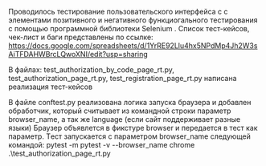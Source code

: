 
Проводилось тестирование пользовательского интерфейса c с элементами позитивного и негативного функциогального тестирования c помощью программной библиотеки Selenium . Список тест-кейсов, чек-лист и баги представлены по ссылке: https://docs.google.com/spreadsheets/d/1YrRE92Llu4hx5NPdMp4Jh2W3sAiTFDAHWBrcLQwoXNI/edit?usp=sharing

В файлах: test_authorization_by_code_page_rt.py, test_authorization_page_rt.py, test_registration_page_rt.py написана реализация тест-кейсов

В файле conftest.py реализована логика запуска браузера и добавлен обработчик, который считывает из командной строки параметр browser_name, а так же language (если сайт поддерживает разные языки) Браузер объявлется в фикстуре browser и передается в тест как параметр. Tест запускается с параметром browser_name следующей командой: pytest -m pytest -v --browser_name chrome .\test_authorization_page_rt.py
